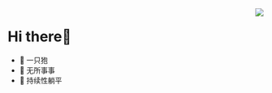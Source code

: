 
<img align="right" src="https://github-readme-stats.vercel.app/api?username=Mr-Pao&show_icons=true&theme=gruvbox">

# Hi there👋
- 👀 一只狍
- 🌱 无所事事
- 💞️ 持续性躺平


